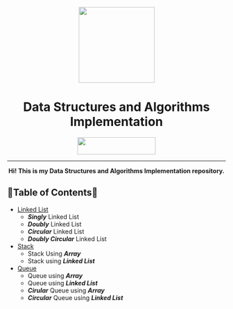 <p align="center"><img src="https://image.flaticon.com/icons/svg/302/302389.svg" align="center" width="175"></p>
<h1 align="center">Data Structures and Algorithms Implementation</h1>
<p align="center">
  <img width="180" height="40" src="https://forthebadge.com/images/badges/built-with-love.svg">
</p>
<hr>
<p align="center"><b>Hi! This is my Data Structures and Algorithms Implementation repository.</b>
</p>


## 🌟Table of Contents🌟 

- [Linked List](https://github.com/AnishLohiya/DSA-in-C/tree/master/Linked%20List)
  - ***Singly*** Linked List
  - ***Doubly*** Linked List
  - ***Circular*** Linked List
  - ***Doubly Circular*** Linked List
- [Stack](https://github.com/AnishLohiya/DSA-in-C/tree/master/Stack)
   - Stack Using ***Array***
   - Stack using ***Linked List*** 
- [Queue](https://github.com/AnishLohiya/DSA-in-C/tree/master/Queue)
   - Queue using ***Array***
   - Queue using ***Linked List***
   - ***Cirular*** Queue using ***Array*** 
   - ***Circular*** Queue using ***Linked List***

